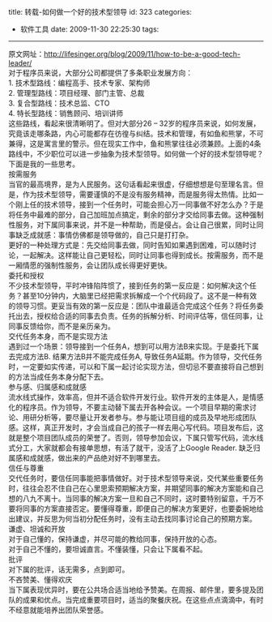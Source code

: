 title: 转载-如何做一个好的技术型领导
id: 323
categories:
  - 软件工具
date: 2009-11-30 22:25:30
tags:
---

原文网址：http://lifesinger.org/blog/2009/11/how-to-be-a-good-tech-leader/
</br>对于程序员来说，大部分公司都提供了多条职业发展方向：
</br>1\. 技术型路线：编程高手、技术专家、架构师
</br>2\. 管理型路线：项目经理、部门主管、总裁
</br>3\. 复合型路线：技术总监、CTO
</br>4\. 特长型路线：销售顾问、培训讲师
</br>这些路线，看起来很清晰明了。但对大部分26 – 32岁的程序员来说，如何发展，究竟该走哪条路，内心可能都存在彷徨与纠结。技术和管理，有如鱼和熊掌，不可兼得，这是寓言里的警示。但在现实工作中，鱼和熊掌往往必须兼顾。上面的4条路线中，不少职位可以进一步抽象为技术型领导。如何做一个好的技术型领导呢？下面是我的一些思考。
</br>按需服务
</br>当官的最高境界，是为人民服务。这句话看起来很虚，仔细想想是句至理名言。但是，作为技术型领导，需要谨慎的不是没有服务精神，而是服务得太热情。比如一个刚上任的技术领导，接到一个任务时，可能会担心万一同事做不好怎么办？于是将任务中最难的部分，自己加班加点搞定，剩余的部分才交给同事去做。这种强制性服务，对下属同事来说，并不是一种帮助，而是侵占。会让自己很累，同时让同事缺乏成就感：事情仿佛都是领导做的，自己只是打打杂。
</br>更好的一种处理方式是：先交给同事去做，同时告知如果遇到困难，可以随时讨论，一起解决。这样能让自己更轻松，同时让同事也得到成长。按需服务，而不是一厢情愿的强制性服务，会让团队成长得更好更快。
</br>委托和授权
</br>不少技术型领导，平时冲锋陷阵惯了，接到任务的第一反应是：如何解决这个任务？甚至10分钟内，大脑里已经把需求拆解成一个个代码段了。这不是一种有效的领导习惯。更妥当有效的第一反应是：团队中谁最适合完成这个任务？将任务委托出去，授权给合适的同事去负责。任务的拆解分析、时间评估等，信任同事，让同事反馈给你，而不是亲历亲为。
</br>交代任务本身，而不是实现方法
</br>遇到过一个场景：领导接到一个任务A，想到可以用方法B来实现。于是委托下属去完成方法B. 结果方法B并不能完成任务A, 导致任务A延期。作为领导，交代任务时，一定要如实传递，可以和下属一起讨论实现方法，但切忌不要直接将自己想到的方法当成任务本身分配下去。
</br>参与感、归属感和成就感
</br>流水线式操作，效率高，但并不适合软件开发行业。软件开发的主体是人，是情感化的程序员。作为领导，不要主动替下属去开各种会议。一个项目早期的需求讨论、用研分析等，要尽量让开发者参与。参与能让项目组的成员及早地形成团队感。这样，真正开发时，才会当成自己的孩子一样去用心写代码。项目发布后，这就是整个项目团队成员的荣誉了。否则，领导参加会议，下属只管写代码，流水线式分工，大家就都会有接单思想，有活了就干，没活了上Google Reader. 缺乏归属感和成就感，做出来的产品绝对好不到哪里去。
</br>信任与尊重
</br>交代任务时，要信任同事能把事情做好。对于技术型领导来说，交代某些重要任务时，往往会忍不住自己在心里思索预期解决方案，并期望同事的解决方案能和自己想的八九不离十。当同事的解决方案一旦和自己不同时，这时要特别留意，千万不要将同事的方案直接否定。要懂得尊重，即便自己的解决方案更好，也要委婉地给出建议，并反思为何当初分配任务时，没有主动去找同事讨论自己的预期方案。
</br>谦虚、坦诚和开放
</br>对于自己懂的，保持谦虚，并尽可能的教给同事，保持开放的心态。
</br>对于自己不懂的，要坦诚直言。不懂装懂，只会让下属看不起。
</br>批评
</br>对下属的批评，话无需多，点到即可。
</br>不吝赞美、懂得欢庆
</br>当下属表现优异时，要在公共场合适当地给予赞美。在周报、邮件里，要多提及团队的成果和优点。当完成重要项目时，适当的聚餐庆祝。在这些点点滴滴中，有时不经意就能培养出团队荣誉感。